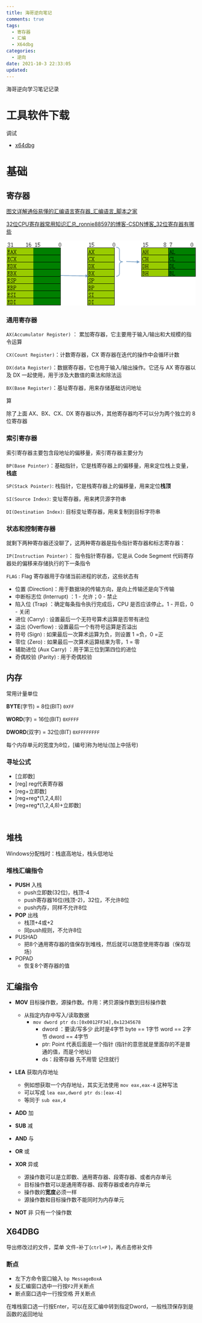 ```yaml
---
title: 海哥逆向笔记
comments: true
tags:
  - 寄存器
  - 汇编
  - X64dbg
categories:
  - 逆向
date: 2021-10-3 22:33:05
updated:
---
```


海哥逆向学习笔记记录

<!--more-->

# 工具软件下载

调试

- [x64dbg](https://github.com/x64dbg/x64dbg)



# 基础

## 寄存器

[图文详解通俗易懂的汇编语言寄存器_汇编语言_脚本之家](https://www.jb51.net/article/230062.htm)

[32位CPU寄存器常用知识汇总_ronnie88597的博客-CSDN博客_32位寄存器有哪些](https://blog.csdn.net/weixin_46222091/article/details/109205298)

![image-20220806202642275](haige-reverse/image-20220806202642275.png)

### 通用寄存器

`AX(Accumulator Register)` ： 累加寄存器，它主要用于输入/输出和大规模的指令运算

`CX(Count Register)`：计数寄存器，CX 寄存器在迭代的操作中会循环计数

`DX(data Register)`：数据寄存器，它也用于输入/输出操作。它还与 AX 寄存器以及 DX 一起使用，用于涉及大数值的乘法和除法运

`BX(Base Register)`：基址寄存器，用来存储基础访问地址

算

除了上面 AX、BX、CX、DX 寄存器以外，其他寄存器均不可以分为两个独立的 8 位寄存器

### 索引寄存器

索引寄存器主要包含段地址的偏移量，索引寄存器主要分为

`BP(Base Pointer)`：基础指针，它是栈寄存器上的偏移量，用来定位栈上变量，**栈底**

`SP(Stack Pointer)`: 栈指针，它是栈寄存器上的偏移量，用来定位**栈顶**

`SI(Source Index)`: 变址寄存器，用来拷贝源字符串

`DI(Destination Index)`: 目标变址寄存器，用来复制到目标字符串



### 状态和控制寄存器

就剩下两种寄存器还没聊了，这两种寄存器是指令指针寄存器和标志寄存器：

`IP(Instruction Pointer)`： 指令指针寄存器，它是从 Code Segment 代码寄存器处的偏移来存储执行的下一条指令

`FLAG` : Flag 寄存器用于存储当前进程的状态，这些状态有

- 位置 (Direction)：用于数据块的传输方向，是向上传输还是向下传输
- 中断标志位 (Interrupt) ：1 - 允许；0 - 禁止
- 陷入位 (Trap) ：确定每条指令执行完成后，CPU 是否应该停止。1 - 开启，0 - 关闭
- 进位 (Carry) : 设置最后一个无符号算术运算是否带有进位
- 溢出 (Overflow) : 设置最后一个有符号运算是否溢出
- 符号 (Sign) : 如果最后一次算术运算为负，则设置 1 =负，0 =正
- 零位 (Zero) : 如果最后一次算术运算结果为零，1 = 零
- 辅助进位 (Aux Carry) ：用于第三位到第四位的进位
- 奇偶校验 (Parity) : 用于奇偶校验



## 内存

常用计量单位

**BYTE**(字节) = 8位(BIT)  `0XFF`

**WORD**(字) = 16位(BIT) `0XFFFF`

**DWORD**(双字) = 32位(BIT) `0XFFFFFFFF`

每个内存单元的宽度为8位，[编号]称为地址(加上中括号)

### 寻址公式

- [立即数]
- [reg] reg代表寄存器
- [reg+立即数]
- [reg+reg*(1,2,4,8)]
- [reg+reg*(1,2,4,8)+立即数]

​	

## 堆栈

Windows分配栈时：栈底高地址，栈头低地址

### 堆栈汇编指令

- **PUSH** 入栈
  - push立即数(32位)，栈顶-4
  - push寄存器16位(栈顶-2)，32位，不允许8位
  - push内存，同样不允许8位
- **POP** 出栈
  - 栈顶+4或+2
  - 同push规则，不允许8位
- PUSHAD
  - 把8个通用寄存器的值保存到堆栈，然后就可以随意使用寄存器（保存现场）
- POPAD
  - 恢复8个寄存器的值



## 汇编指令

- **MOV** 目标操作数，源操作数。作用：拷贝源操作数到目标操作数

  - 从指定内存中写入/读取数据
    - `mov dword ptr ds:[0x0012FF34],0x12345678`
      - dword ：要读/写多少 此时是4字节  byte == 1字节 word == 2字节 dword == 4字节
      - ptr: Point 代表后面是一个指针  (指针的意思就是里面存的不是普通的值，而是个地址)
      - ds：段寄存器 先不用管 记住就行

- **LEA** 获取内存地址

  - 例如想获取一个内存地址，其实无法使用 `mov eax,eax-4` 这种写法
  - 可以写成 `lea eax,dword ptr ds:[eax-4]`
  - 等同于 `sub eax,4`

- **ADD** 加

- **SUB** 减

- **AND** 与

- **OR** 或

- **XOR**  异或
  - 源操作数可以是立即数、通用寄存器、段寄存器、或者内存单元
  - 目标操作数可以是通用寄存器、段寄存器或者内存单元
  - 操作数的**宽度**必须一样
  - 源操作数和目标操作数不能同时为内存单元

- **NOT** 非 只有一个操作数

  

## X64DBG

导出修改过的文件，菜单 文件-补丁(`ctrl+P` )，再点击修补文件

### 断点

- 左下方命令窗口输入 `bp MessageBoxA`
- 反汇编窗口选中一行按`F2`开关断点
- 断点窗口选中一行按空格 开关断点

在堆栈窗口选一行按Enter，可以在反汇编中转到指定Dword，一般栈顶保存到是函数的返回地址
